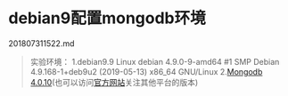 # debian9配置mongodb环境

201807311522.md

>实验环境：
1.debian9.9 Linux debian 4.9.0-9-amd64 #1 SMP Debian 4.9.168-1+deb9u2 (2019-05-13) x86_64 GNU/Linux
2.[Mongodb 4.0.10](https://fastdl.mongodb.org/linux/mongodb-linux-x86_64-debian92-4.0.10.tgz)(也可以访问[官方网站](https://www.mongodb.com/download-center/community)关注其他平台的版本)
